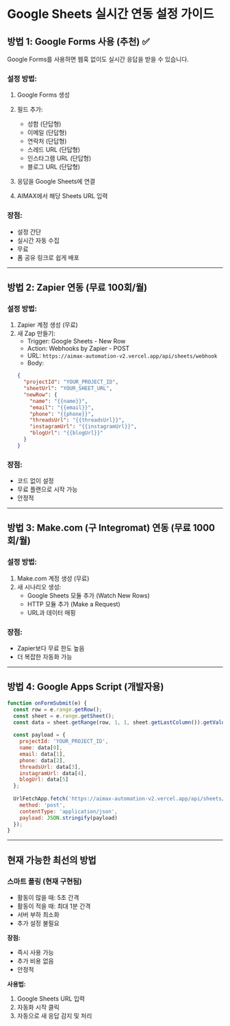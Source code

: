 # Google Sheets 실시간 연동 설정 가이드

## 방법 1: Google Forms 사용 (추천) ✅

Google Forms를 사용하면 웹훅 없이도 실시간 응답을 받을 수 있습니다.

### 설정 방법:
1. Google Forms 생성
2. 필드 추가:
   - 성함 (단답형)
   - 이메일 (단답형)
   - 연락처 (단답형)
   - 스레드 URL (단답형)
   - 인스타그램 URL (단답형)
   - 블로그 URL (단답형)

3. 응답을 Google Sheets에 연결
4. AIMAX에서 해당 Sheets URL 입력

### 장점:
- 설정 간단
- 실시간 자동 수집
- 무료
- 폼 공유 링크로 쉽게 배포

---

## 방법 2: Zapier 연동 (무료 100회/월)

### 설정 방법:
1. Zapier 계정 생성 (무료)
2. 새 Zap 만들기:
   - Trigger: Google Sheets - New Row
   - Action: Webhooks by Zapier - POST
   - URL: `https://aimax-automation-v2.vercel.app/api/sheets/webhook`
   - Body: 
   ```json
   {
     "projectId": "YOUR_PROJECT_ID",
     "sheetUrl": "YOUR_SHEET_URL",
     "newRow": {
       "name": "{{name}}",
       "email": "{{email}}",
       "phone": "{{phone}}",
       "threadsUrl": "{{threadsUrl}}",
       "instagramUrl": "{{instagramUrl}}",
       "blogUrl": "{{blogUrl}}"
     }
   }
   ```

### 장점:
- 코드 없이 설정
- 무료 플랜으로 시작 가능
- 안정적

---

## 방법 3: Make.com (구 Integromat) 연동 (무료 1000회/월)

### 설정 방법:
1. Make.com 계정 생성 (무료)
2. 새 시나리오 생성:
   - Google Sheets 모듈 추가 (Watch New Rows)
   - HTTP 모듈 추가 (Make a Request)
   - URL과 데이터 매핑

### 장점:
- Zapier보다 무료 한도 높음
- 더 복잡한 자동화 가능

---

## 방법 4: Google Apps Script (개발자용)

```javascript
function onFormSubmit(e) {
  const row = e.range.getRow();
  const sheet = e.range.getSheet();
  const data = sheet.getRange(row, 1, 1, sheet.getLastColumn()).getValues()[0];
  
  const payload = {
    projectId: 'YOUR_PROJECT_ID',
    name: data[0],
    email: data[1],
    phone: data[2],
    threadsUrl: data[3],
    instagramUrl: data[4],
    blogUrl: data[5]
  };
  
  UrlFetchApp.fetch('https://aimax-automation-v2.vercel.app/api/sheets/webhook', {
    method: 'post',
    contentType: 'application/json',
    payload: JSON.stringify(payload)
  });
}
```

---

## 현재 가능한 최선의 방법

### 스마트 폴링 (현재 구현됨)
- 활동이 많을 때: 5초 간격
- 활동이 적을 때: 최대 1분 간격
- 서버 부하 최소화
- 추가 설정 불필요

**장점:**
- 즉시 사용 가능
- 추가 비용 없음
- 안정적

**사용법:**
1. Google Sheets URL 입력
2. 자동화 시작 클릭
3. 자동으로 새 응답 감지 및 처리